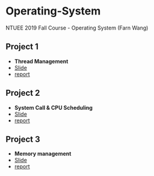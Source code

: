 # Operating-System
NTUEE 2019 Fall Course - Operating System (Farn Wang)  

## Project 1 
- **Thread Management**
- [Slide](https://hackmd.io/@xlYUTygoRkyuQQlwXuWDWQ/HJHT7nSvB#/14)
- [report](https://github.com/ss900405twtw/Operating-System/blob/master/Project1/r06921095_report.pdf) 
## Project 2 
- **System Call & CPU Scheduling**
- [Slide](https://hackmd.io/@xlYUTygoRkyuQQlwXuWDWQ/rktcRhctB#/)
- [report](https://github.com/ss900405twtw/Operating-System/blob/master/Project2/report.pdf) 
## Project 3
- **Memory management**
- [Slide](https://hackmd.io/@xlYUTygoRkyuQQlwXuWDWQ/ByRRNL6iH#/)
- [report](https://github.com/ss900405twtw/Operating-System/blob/master/Project3/report.pdf) 
